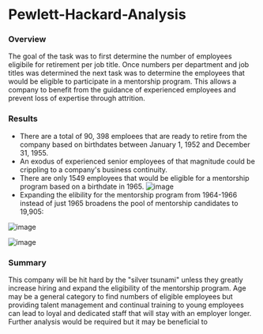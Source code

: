 # Pewlett-Hackard-Analysis


### Overview
The goal of the task was to first determine the number of employees eligibile for retirement per job title. Once numbers per department and job titles was determined the next task was to determine the employees that would be eligible to participate in a mentorship program. This allows a company to benefit from the guidance of experienced employees and prevent loss of expertise through attrition. 


### Results
- There are a total of 90, 398 emploees that are ready to retire from the company based on birthdates between January 1, 1952 and December 31, 1955.
- An exodus of experienced senior employees of that magnitude could be crippling to a company's business continuity. 
- There are only 1549 employees that would be eligible for a mentorship program based on a birthdate in 1965.
![image](https://user-images.githubusercontent.com/100727593/164951939-819811ec-f096-49f4-b519-f1c1ff8b4ac7.png)
- Expanding the elibility for the mentorship program from 1964-1966 instead of just 1965 broadens the pool of mentorship candidates to 19,905:

![image](https://user-images.githubusercontent.com/100727593/164952372-66cf7c3d-0454-402f-9104-5f519148cb23.png)

![image](https://user-images.githubusercontent.com/100727593/164952374-9ff849cf-1174-4503-93d4-84ea39ce03c3.png)


### Summary
This company will be hit hard by the "silver tsunami" unless they greatly increase hiring and expand the eligibility of the mentorship program. Age may be a general category to find numbers of eligible employees but providing talent management and continual training to young employees can lead to loyal and dedicated staff that will stay with an employer longer. Further analysis would be required but it may be beneficial to 
